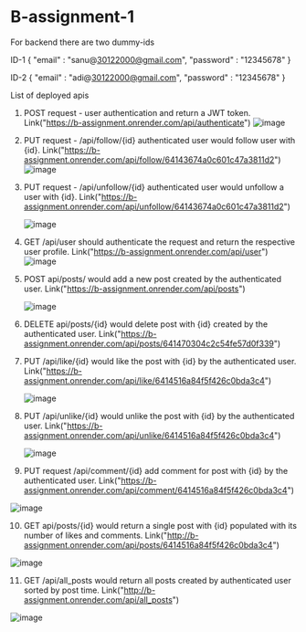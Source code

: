 # B-assignment-1
For backend there are two dummy-ids

ID-1 
{
    "email" : "sanu@30122000@gmail.com",
    "password" : "12345678"
}

ID-2
{
    "email" : "adi@30122000@gmail.com",
    "password" : "12345678"
}


List of deployed apis 

1. POST request - user authentication and return a JWT token. Link("https://b-assignment.onrender.com/api/authenticate")
    ![image](https://user-images.githubusercontent.com/72346984/225934421-ff0fffcd-f200-423f-97f7-a060c37cd984.png)

2. PUT request - /api/follow/{id} authenticated user would follow user with {id}. Link("https://b-assignment.onrender.com/api/follow/64143674a0c601c47a3811d2")
![image](https://user-images.githubusercontent.com/72346984/225934961-021b360d-ed24-4338-939e-9b7fdca2cd3f.png)

3. PUT request - /api/unfollow/{id} authenticated user would unfollow a user with {id}. Link("https://b-assignment.onrender.com/api/unfollow/64143674a0c601c47a3811d2")
    
    ![image](https://user-images.githubusercontent.com/72346984/225935702-ef159c7e-e819-4df9-a261-cc7a239a3f1b.png)


4. GET /api/user should authenticate the request and return the respective user profile. Link("https://b-assignment.onrender.com/api/user")
    ![image](https://user-images.githubusercontent.com/72346984/225935861-85581936-3daa-4b77-b44d-edb41e64daee.png)

5. POST api/posts/ would add a new post created by the authenticated user. Link("https://b-assignment.onrender.com/api/posts")
    
    ![image](https://user-images.githubusercontent.com/72346984/225923983-2b5cedb6-2582-4df1-8124-1b4eb02914c8.png)
    
6. DELETE api/posts/{id} would delete post with {id} created by the authenticated user. Link("https://b-assignment.onrender.com/api/posts/641470304c2c54fe57d0f339")


7. PUT /api/like/{id} would like the post with {id} by the authenticated user. Link("https://b-assignment.onrender.com/api/like/6414516a84f5f426c0bda3c4")
    
    ![image](https://user-images.githubusercontent.com/72346984/225924937-53fd1901-1f6c-445d-9ef1-b20047a5fc2d.png)
    
8. PUT /api/unlike/{id} would unlike the post with {id} by the authenticated user. Link("https://b-assignment.onrender.com/api/unlike/6414516a84f5f426c0bda3c4")
   
   ![image](https://user-images.githubusercontent.com/72346984/225925676-35ff8f75-d27d-49e5-a2b3-ad9705c08942.png)

9. PUT request /api/comment/{id} add comment for post with {id} by the authenticated user. 
     Link("https://b-assignment.onrender.com/api/comment/6414516a84f5f426c0bda3c4")

  ![image](https://user-images.githubusercontent.com/72346984/225926164-654e8752-be91-45f0-943b-bec54c7f993d.png)

10. GET api/posts/{id} would return a single post with {id} populated with its number of likes and comments.
Link("http://b-assignment.onrender.com/api/posts/6414516a84f5f426c0bda3c4")
    
![image](https://user-images.githubusercontent.com/72346984/225927045-70a0f5a2-a5d5-418b-bb3f-4ea61e921a81.png)


11. GET /api/all_posts would return all posts created by authenticated user sorted by post time. Link("http://b-assignment.onrender.com/api/all_posts")

![image](https://user-images.githubusercontent.com/72346984/225927830-326e409d-580f-4de1-9db7-d161d1f8c2c2.png)

